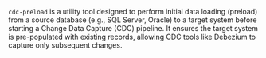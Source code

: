 `cdc-preload` is a utility tool designed to perform initial data loading (preload) from a source database (e.g., SQL Server, Oracle) to a target system before starting a Change Data Capture (CDC) pipeline.
It ensures the target system is pre-populated with existing records, allowing CDC tools like Debezium to capture only subsequent changes.
